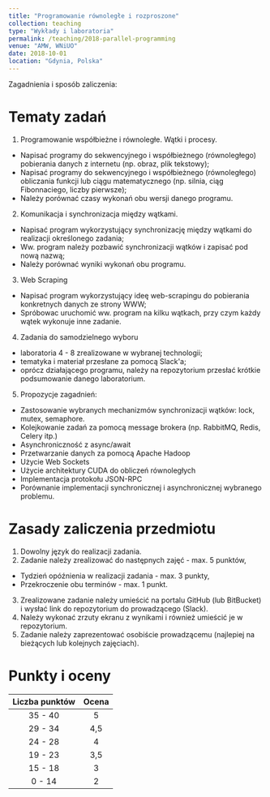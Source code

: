 ```yaml
---
title: "Programowanie równoległe i rozproszone"
collection: teaching
type: "Wykłady i laboratoria"
permalink: /teaching/2018-parallel-programming
venue: "AMW, WNiUO"
date: 2018-10-01
location: "Gdynia, Polska"
---
```


Zagadnienia i sposób zaliczenia:



Tematy zadań
======

1. Programowanie współbieżne i równoległe. Wątki i procesy. 
  * Napisać programy do sekwencyjnego i współbieżnego (równoległego) pobierania danych z internetu (np. obraz, plik tekstowy);
  * Napisać programy do	sekwencyjnego i współbieżnego (równoległego) obliczania funkcji lub ciągu matematycznego (np. silnia, ciąg Fibonnaciego, liczby pierwsze);
  * Należy porównać czasy wykonań obu wersji danego programu.

2. Komunikacja i synchronizacja między wątkami.
  * Napisać program wykorzystujący synchronizację między wątkami do realizacji określonego zadania;
  * Ww. program należy pozbawić synchronizacji wątków i zapisać pod nową nazwą;
  * Należy porównać wyniki wykonań obu programu.

3. Web Scraping
  * Napisać program wykorzystujący ideę web-scrapingu do pobierania konkretnych danych ze strony WWW;
  * Spróbowac uruchomić ww. program na kilku wątkach, przy czym każdy wątek wykonuje inne zadanie.

4. Zadania do samodzielnego wyboru
  * laboratoria 4 - 8 zrealizowane w wybranej technologii;
  * tematyka i materiał przesłane za pomocą Slack'a;
  * oprócz działającego programu, należy na repozytorium przesłać krótkie podsumowanie danego laboratorium.

5. Propozycje zagadnień:
  * Zastosowanie wybranych mechanizmów synchronizacji wątków: lock, mutex, semaphore.
  * Kolejkowanie zadań za pomocą message brokera (np. RabbitMQ, Redis, Celery itp.)
  * Asynchroniczność z async/await
  * Przetwarzanie danych za pomocą Apache Hadoop
  * Użycie Web Sockets
  * Użycie architektury CUDA do obliczeń równoległych
  * Implementacja protokołu JSON-RPC
  * Porównanie implementacji synchronicznej i asynchronicznej wybranego problemu.

Zasady zaliczenia przedmiotu
======

1. Dowolny język do realizacji zadania.
2. Zadanie należy zrealizować do następnych zajęć - max. 5 punktów,
  * Tydzień opóźnienia w realizacji zadania - max. 3 punkty,
  * Przekroczenie obu terminów - max. 1 punkt.
3. Zrealizowane zadanie należy umieścić na portalu GitHub (lub BitBucket) i wysłać link do repozytorium do prowadzącego (Slack).
4. Należy wykonać zrzuty ekranu z wynikami i również umieścić je w repozytorium.
5. Zadanie należy zaprezentować osobiście prowadzącemu (najlepiej na bieżących lub kolejnych zajęciach). 

Punkty i oceny
======

|    Liczba punktów    	| Ocena    |
|    :-------------:	| :-----:  |
|    35 - 40	        |     5    |
|    29 - 34	        |    4,5   |
|    24 - 28	        |     4    |
|    19 - 23	        |    3,5   |
|    15 - 18	        |     3    |
|     0 - 14	        |     2    |
